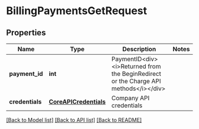 # BillingPaymentsGetRequest

## Properties
Name | Type | Description | Notes
------------ | ------------- | ------------- | -------------
**payment_id** | **int** | PaymentID&lt;div&gt;&lt;i&gt;Returned from the BeginRedirect or the Charge API methods&lt;/i&gt;&lt;/div&gt; | 
**credentials** | [**CoreAPICredentials**](CoreAPICredentials.md) | Company API credentials | 

[[Back to Model list]](../README.md#documentation-for-models) [[Back to API list]](../README.md#documentation-for-api-endpoints) [[Back to README]](../README.md)


